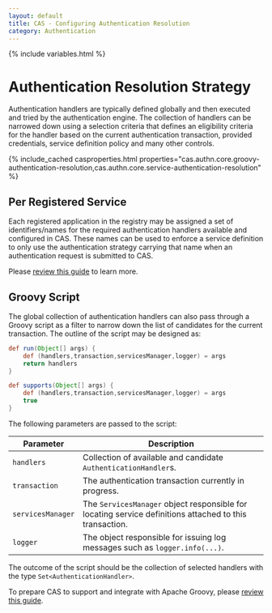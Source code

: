 ```yaml
---
layout: default
title: CAS - Configuring Authentication Resolution
category: Authentication
---
```

{% include variables.html %}


# Authentication Resolution Strategy

Authentication handlers are typically defined globally and then executed and tried by the authentication engine. 
The collection of handlers can be narrowed down using a selection criteria that defines an eligibility criteria
for the handler based on the current authentication transaction, provided credentials, service definition policy
and many other controls.

{% include_cached casproperties.html
properties="cas.authn.core.groovy-authentication-resolution,cas.authn.core.service-authentication-resolution" %}


## Per Registered Service

Each registered application in the registry may be assigned a set of identifiers/names for the required authentication 
handlers available and configured in CAS. These names can be used to enforce a service definition to only use the 
authentication strategy carrying that name when an authentication request is submitted to CAS.

Please [review this guide](../services/Configuring-Service-AuthN-Policy.html) to learn more.

## Groovy Script

The global collection of authentication handlers can also pass through a Groovy script as a filter
to narrow down the list of candidates for the current transaction. The outline of the script may be designed as:

```groovy
def run(Object[] args) {
    def (handlers,transaction,servicesManager,logger) = args
    return handlers
}

def supports(Object[] args) {
    def (handlers,transaction,servicesManager,logger) = args
    true
}
```

The following parameters are passed to the script:

| Parameter         | Description                                                                                             |
|-------------------|---------------------------------------------------------------------------------------------------------|
| `handlers`        | Collection of available and candidate `AuthenticationHandler`s.                                         |
| `transaction`     | The authentication transaction currently in progress.                                                   |
| `servicesManager` | The `ServicesManager` object responsible for locating service definitions attached to this transaction. |
| `logger`          | The object responsible for issuing log messages such as `logger.info(...)`.                             |

The outcome of the script should be the collection of selected handlers with the type `Set<AuthenticationHandler>`.

To prepare CAS to support and integrate with Apache Groovy, please [review this guide](../integration/Apache-Groovy-Scripting.html).
